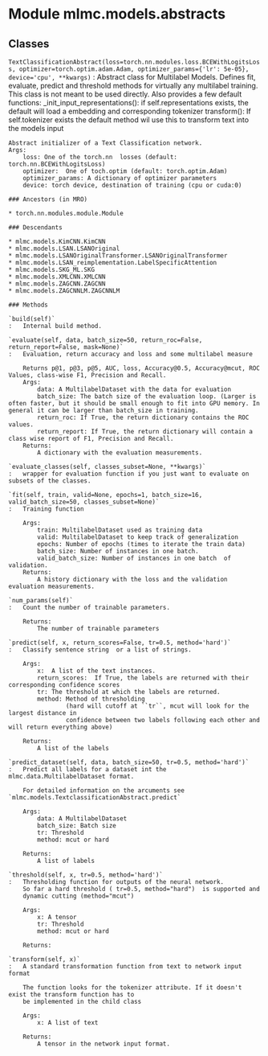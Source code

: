 Module mlmc.models.abstracts
============================

Classes
-------

`TextClassificationAbstract(loss=torch.nn.modules.loss.BCEWithLogitsLoss, optimizer=torch.optim.adam.Adam, optimizer_params={'lr': 5e-05}, device='cpu', **kwargs)`
:   Abstract class for Multilabel Models. Defines fit, evaluate, predict and threshold methods for virtually any
    multilabel training.
    This class is not meant to be used directly.
    Also provides a few default functions:
        _init_input_representations(): if self.representations exists, the default will load a embedding and corresponding tokenizer
        transform(): If self.tokenizer exists the default method wil use this to transform text into the models input
    
    Abstract initializer of a Text Classification network.
    Args:
        loss: One of the torch.nn  losses (default: torch.nn.BCEWithLogitsLoss)
        optimizer:  One of toch.optim (default: torch.optim.Adam)
        optimizer_params: A dictionary of optimizer parameters
        device: torch device, destination of training (cpu or cuda:0)

    ### Ancestors (in MRO)

    * torch.nn.modules.module.Module

    ### Descendants

    * mlmc.models.KimCNN.KimCNN
    * mlmc.models.LSAN.LSANOriginal
    * mlmc.models.LSANOriginalTransformer.LSANOriginalTransformer
    * mlmc.models.LSAN_reimplementation.LabelSpecificAttention
    * mlmc.models.SKG_ML.SKG
    * mlmc.models.XMLCNN.XMLCNN
    * mlmc.models.ZAGCNN.ZAGCNN
    * mlmc.models.ZAGCNNLM.ZAGCNNLM

    ### Methods

    `build(self)`
    :   Internal build method.

    `evaluate(self, data, batch_size=50, return_roc=False, return_report=False, mask=None)`
    :   Evaluation, return accuracy and loss and some multilabel measure
        
        Returns p@1, p@3, p@5, AUC, loss, Accuracy@0.5, Accuracy@mcut, ROC Values, class-wise F1, Precision and Recall.
        Args:
            data: A MultilabelDataset with the data for evaluation
            batch_size: The batch size of the evaluation loop. (Larger is often faster, but it should be small enough to fit into GPU memory. In general it can be larger than batch_size in training.
            return_roc: If True, the return dictionary contains the ROC values.
            return_report: If True, the return dictionary will contain a class wise report of F1, Precision and Recall.
        Returns:
            A dictionary with the evaluation measurements.

    `evaluate_classes(self, classes_subset=None, **kwargs)`
    :   wrapper for evaluation function if you just want to evaluate on subsets of the classes.

    `fit(self, train, valid=None, epochs=1, batch_size=16, valid_batch_size=50, classes_subset=None)`
    :   Training function
        
        Args:
            train: MultilabelDataset used as training data
            valid: MultilabelDataset to keep track of generalization
            epochs: Number of epochs (times to iterate the train data)
            batch_size: Number of instances in one batch.
            valid_batch_size: Number of instances in one batch  of validation.
        Returns:
            A history dictionary with the loss and the validation evaluation measurements.

    `num_params(self)`
    :   Count the number of trainable parameters.
        
        Returns:
            The number of trainable parameters

    `predict(self, x, return_scores=False, tr=0.5, method='hard')`
    :   Classify sentence string  or a list of strings.
        
        Args:
            x:  A list of the text instances.
            return_scores:  If True, the labels are returned with their corresponding confidence scores
            tr: The threshold at which the labels are returned.
            method: Method of thresholding
                    (hard will cutoff at ``tr``, mcut will look for the largest distance in
                    confidence between two labels following each other and will return everything above)
        
        Returns:
            A list of the labels

    `predict_dataset(self, data, batch_size=50, tr=0.5, method='hard')`
    :   Predict all labels for a dataset int the mlmc.data.MultilabelDataset format.
        
        For detailed information on the arcuments see `mlmc.models.TextclassificationAbstract.predict`
        
        Args:
            data: A MultilabelDataset
            batch_size: Batch size
            tr: Threshold
            method: mcut or hard
        
        Returns:
            A list of labels

    `threshold(self, x, tr=0.5, method='hard')`
    :   Thresholding function for outputs of the neural network.
        So far a hard threshold ( tr=0.5, method="hard")  is supported and
        dynamic cutting (method="mcut")
        
        Args:
            x: A tensor
            tr: Threshold
            method: mcut or hard
        
        Returns:

    `transform(self, x)`
    :   A standard transformation function from text to network input format
        
        The function looks for the tokenizer attribute. If it doesn't exist the transform function has to
        be implemented in the child class
        
        Args:
            x: A list of text
        
        Returns:
            A tensor in the network input format.